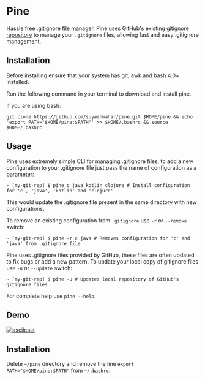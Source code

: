 Pine  
====  

Hassle free .gitignore file manager. Pine uses GitHub's existing gitignore [repository](https://github.com/github/gitignore) to manage your `.gitignore` files, allowing fast and easy .gitignore management.

Installation  
------------  
Before installing ensure that your system has git, awk and bash 4.0+ installed.  

Run the following command in your terminal to download and install pine.  

If you are using bash:
```shell
git clone https://github.com/suyashmahar/pine.git $HOME/pine && echo 'export PATH="$HOME/pine:$PATH"' >> $HOME/.bashrc && source $HOME/.bashrc
```

Usage  
-----  
Pine uses extremely simple CLI for managing .gitignore files, to add a new configuration to your .gitignore file just pass the name of configuration as a parameter:
```shell
~ [my-git-rep] $ pine c java kotlin clojure # Install configuration for 'c', 'java', 'kotlin' and 'clojure' 
```

This would update the .gitignore file present in the same directory with new configurations.

To remove an existing configuration from `.gitignore` use `-r` or `--remove` switch:
```shell
~ [my-git-rep] $ pine -r c java # Removes configuration for 'c' and 'java' from .gitignore file
```

Pine uses .gitignore files provided by GitHub, these files are often updated to fix bugs or add a new pattern. To update your local copy of gitignore files use `-u` or `--update` switch:
```shell
~ [my-git-rep] $ pine -u # Updates local repository of GitHub's gitignore files
```

For complete help use `pine --help`.

Demo
----
[![asciicast](https://asciinema.org/a/JhrS2JOC5Ge5XVLmp3xOIQxZK.png)](https://asciinema.org/a/JhrS2JOC5Ge5XVLmp3xOIQxZK)

Installation
--------------
Delete `~/pine` directory and remove the line `export PATH="$HOME/pine:$PATH"` from `~/.bashrc`.


